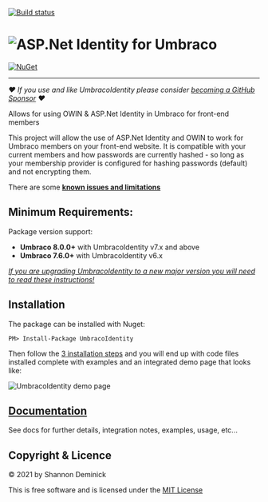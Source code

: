 [![Build status](https://ci.appveyor.com/api/projects/status/qaiwo2w8k5ieaf3v?svg=true)](https://ci.appveyor.com/project/Shandem/umbracoidentity)

![ASP.Net Identity for Umbraco](logo.png?raw=true)
===============

[![NuGet](https://img.shields.io/nuget/v/UmbracoIdentity.svg)](https://www.nuget.org/packages/UmbracoIdentity)

---
_❤️ If you use and like UmbracoIdentity please consider [becoming a GitHub Sponsor](https://github.com/sponsors/Shazwazza/) ❤️_

Allows for using OWIN &amp; ASP.Net Identity in Umbraco for front-end members

This project will allow the use of ASP.Net Identity and OWIN to work for Umbraco members on your front-end website. It is compatible with your current members and how passwords are currently hashed - so long as your membership provider is configured for hashing passwords (default) and not encrypting them.

There are some **[known issues and limitations](https://github.com/Shandem/UmbracoIdentity/wiki/Known-Issues)**

## Minimum Requirements:

Package version support: 
  * __Umbraco 8.0.0+__ with UmbracoIdentity v7.x and above
  * __Umbraco 7.6.0+__ with UmbracoIdentity v6.x

*[If you are upgrading UmbracoIdentity to a new major version you will need to read these instructions!](https://github.com/Shazwazza/UmbracoIdentity/wiki/Upgrading)*

## Installation

The package can be installed with Nuget:

    PM> Install-Package UmbracoIdentity
   
Then follow the [3 installation steps](https://github.com/Shazwazza/UmbracoIdentity/wiki#installation) and you will end up with code files installed complete with examples and an integrated demo page that looks like:

![UmbracoIdentity demo page](https://github.com/Shazwazza/UmbracoIdentity/blob/master/assets/demo-page.png "UmbracoIdentity demo page")

## [Documentation](https://github.com/Shandem/UmbracoIdentity/wiki)

See docs for further details, integration notes, examples, usage, etc...

## Copyright & Licence

&copy; 2021 by Shannon Deminick

This is free software and is licensed under the [MIT License](http://opensource.org/licenses/MIT)
